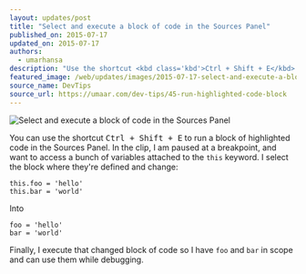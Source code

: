 ```yaml
---
layout: updates/post
title: "Select and execute a block of code in the Sources Panel"
published_on: 2015-07-17
updated_on: 2015-07-17
authors:
  - umarhansa
description: "Use the shortcut <kbd class='kbd'>Ctrl + Shift + E</kbd> to run a blockof highlighted code in the Sources Panel."
featured_image: /web/updates/images/2015-07-17-select-and-execute-a-block-of-code-in-the-sources-panel/run-highlighted-code-block.gif
source_name: DevTips
source_url: https://umaar.com/dev-tips/45-run-highlighted-code-block
---
```

<img src="/web/updates/images/2015-07-17-select-and-execute-a-block-of-code-in-the-sources-panel/run-highlighted-code-block.gif" alt="Select and execute a block of code in the Sources Panel">

You can use the shortcut <kbd class="kbd">Ctrl + Shift + E</kbd> to run a block of highlighted code in the Sources Panel. In the clip, I am paused at a breakpoint, and want to access a bunch of variables attached to the <code>this</code> keyword. I select the block where they're defined and change:

<pre>
<code>this.foo = 'hello'
this.bar = 'world'</code></pre>

Into

<pre>
<code>foo = 'hello'
bar = 'world'</code></pre>

Finally, I execute that changed block of code so I have <code>foo</code> and <code>bar</code> in scope and can use them while debugging.




		
